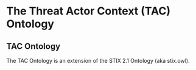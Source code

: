 # The Threat Actor Context (TAC) Ontology 

## TAC Ontology
The TAC Ontology is an extension of the STIX 2.1 Ontology (aka stix.owl).